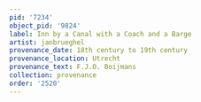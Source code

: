 ```yaml
---
pid: '7234'
object_pid: '9824'
label: Inn by a Canal with a Coach and a Barge
artist: janbrueghel
provenance_date: 18th century to 19th century
provenance_location: Utrecht
provenance_text: F.J.O. Boijmans
collection: provenance
order: '2520'
---
```


